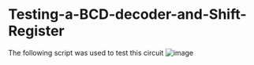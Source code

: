 # Testing-a-BCD-decoder-and-Shift-Register
The following script was used to test this circuit
![image](https://user-images.githubusercontent.com/65163799/202512429-113cc0e0-f8d4-4914-bac9-85b2afec854b.png)

